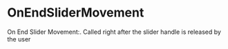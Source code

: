 # OnEndSliderMovement

On End Slider Movement:. Called right after the slider handle is released by the user

